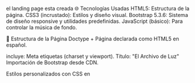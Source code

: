 el landing page esta creada 
🌐 Tecnologías Usadas
HTML5: Estructura de la página.
CSS3 (incrustado): Estilos y diseño visual.
Bootstrap 5.3.6: Sistema de diseño responsive y utilidades predefinidas.
JavaScript (básico): Para controlar la música de fondo.

🧱 Estructura de la Página
Doctype + <html lang="es">
Página declarada como HTML5 en español.

<head> incluye:
Meta etiquetas (charset y viewport).
Título: "El Archivo de Luz"
Importación de Bootstrap desde CDN.

Estilos personalizados con CSS en <style>.
<body> contiene:
🔊 Música de Fondo
Archivo: DaniHaDani - Believe.mp3
Etiqueta <audio> con autoplay y loop.
Botón con ícono de nota musical para pausar o reproducir.

🧭 Navbar (barra superior)
Logo: Aionpacha (imagen alojada en postimages).
Nombre de marca: “Aionpacha”
Botón de música flotante a la derecha, con diseño circular blanco y sombra.

✨ Header
Título grande: El Archivo de Luz
Subtítulo: “Un viaje colaborativo en la creación con inteligencia artificial”
Subrayado en color blanco para mejorar su legibilidad.
🖼 Galería de Imágenes (Grid estilo “masonry”)
Usando column-count con media queries para 1–3 columnas según el tamaño de pantalla.
Las imágenes se cargan desde URLs alojadas en postimages.

Formato mixto: .png, .jpg, .gif.
El primer ítem de la galería es un GIF animado:
https://i.postimg.cc/DZKg7gST/20250613-0228-Tranquil-Stream-Bathing-simple-compose-01jxm30n1xehgaxx5rfc05nte0.gif

🔚 Footer
Texto sencillo con copyright: © 2025 Aionpacha

💡 Características Destacadas
✅ Responsiva: Adapta el número de columnas según el ancho del dispositivo.
✅ Galería tipo “masonry”: Flujo visual dinámico, tipo puzzle visual.
✅ Soporte de imágenes animadas (GIF) y estáticas.
✅ Música de fondo con botón de control interactivo.
✅ Diseño limpio, minimalista y oscuro para resaltar el contenido visual.

📁 Recursos incluidos
Imágenes y gifs subidos a: https://postimages.org
Música subida a GitHub directamente: DaniHaDani - Believe.mp3
GIF destacado: insertado manualmente como primer ítem visual.
Todos los assets referenciados por URL o subidos a tu repositorio GitHub.
